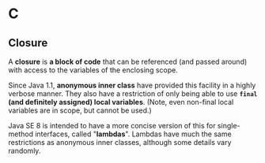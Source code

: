 # C

## Closure

A **closure** is **a block of code** that can be referenced (and passed around) with access to the variables of the enclosing scope.

Since Java 1.1, **anonymous inner class** have provided this facility in a highly verbose manner. They also have a restriction of only being able to use **`final` (and definitely assigned) local variables**. (Note, even non-final local variables are in scope, but cannot be used.)

Java SE 8 is intended to have a more concise version of this for single-method interfaces, called "**lambdas**". Lambdas have much the same restrictions as anonymous inner classes, although some details vary randomly.


